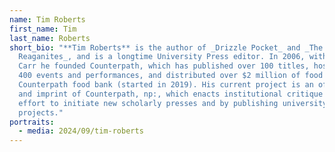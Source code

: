 ```yaml
---
name: Tim Roberts
first_name: Tim
last_name: Roberts
short_bio: "**Tim Roberts** is the author of _Drizzle Pocket_ and _The
  Reaganites_, and is a longtime University Press editor. In 2006, with Julie
  Carr he founded Counterpath, which has published over 100 titles, hosted over
  400 events and performances, and distributed over $2 million of food at the
  Counterpath food bank (started in 2019). His current project is an offshoot
  and imprint of Counterpath, np:, which enacts institutional critique via an
  effort to initiate new scholarly presses and by publishing university-critical
  projects."
portraits:
  - media: 2024/09/tim-roberts
---
```

